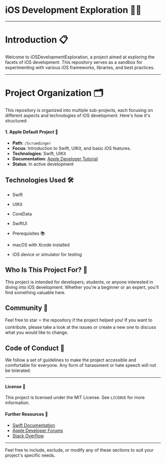 # iOS Development Exploration 👨‍💻
---
# Introduction 📋

Welcome to iOSDevelopmentExploration, a project aimed at exploring the facets of iOS development. This repository serves as a sandbox for experimenting with various iOS frameworks, libraries, and best practices.

---
# Project Organization 🗂️
This repository is organized into multiple sub-projects, each focusing on different aspects and technologies of iOS development. Here's how it's structured:

#### 1. Apple Default Project 🍎

- **Path**: `/Scrumdinger`
- **Focus**: Introduction to Swift, UIKit, and basic iOS features.
- **Technologies**: Swift, UIKit
- **Documentation**: [Apple Developer Tutorial](https://developer.apple.com/tutorials/app-dev-training/)
- **Status**: In active development


## Technologies Used 🛠️

- Swift
- UIKit
- CoreData
- SwiftUI
- Prerequisites 📚

- macOS with Xcode installed
- iOS device or simulator for testing

## Who Is This Project For? 🎯

This project is intended for developers, students, or anyone interested in diving into iOS development. Whether you're a beginner or an expert, you'll find something valuable here.


## Community 👥

Feel free to star ⭐ the repository if the project helped you! If you want to contribute, please take a look at the issues or create a new one to discuss what you would like to change.

## Code of Conduct 📜

We follow a set of guidelines to make the project accessible and comfortable for everyone. Any form of harassment or hate speech will not be tolerated.

-----------

#### License 📄

This project is licensed under the MIT License. See `LICENSE` for more information.

#### Further Resources 📖

- [Swift Documentation](https://developer.apple.com/documentation/swift/)
- [Apple Developer Forums](https://developer.apple.com/forums/)
- [Stack Overflow](https://stackoverflow.com/questions/tagged/ios)

---

Feel free to include, exclude, or modify any of these sections to suit your project's specific needs.
